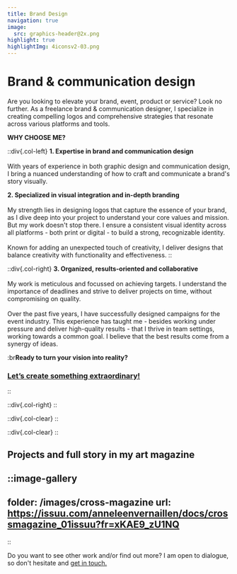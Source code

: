 ```yaml
---
title: Brand Design
navigation: true
image:
  src: graphics-header@2x.png
highlight: true
highlightImg: 4iconsv2-03.png
---
```


# Brand & communication design

Are you looking to elevate your brand, event, product or service? Look no further. As a freelance brand & communication designer, I specialize in creating compelling logos and comprehensive strategies that resonate across various platforms and tools.

**WHY CHOOSE ME?**

::div{.col-left}
**1. Expertise in brand and communication design**<br><br> With years of experience in both graphic design and communication design, I bring a nuanced understanding of how to craft and communicate a brand's story visually.

**2. Specialized in visual integration and in-depth branding**<br><br> My strength lies in designing logos that capture the essence of your brand, as I dive deep into your project to understand your core values and mission. But my work doesn't stop there. I ensure a consistent visual identity across all platforms - both print or digital - to build a strong, recognizable identity. <br><br>Known for adding an unexpected touch of creativity, I deliver designs that balance creativity with functionality and effectiveness.
::

::div{.col-right}
**3. Organized, results-oriented and collaborative**<br><br>My work is meticulous and focussed on achieving targets. I understand the importance of deadlines and strive to deliver projects on time, without compromising on quality. <br><br>Over the past five years, I have successfully designed campaigns for the event industry. This experience has taught me - besides working under pressure and deliver high-quality results - that I thrive in team settings, working towards a common goal. I believe that the best results come from a synergy of ideas.

:br**Ready to turn your vision into reality?**

### [Let’s create something extraordinary!](mailto\:hello@anneleenvernaillen.com)
::

::div{.col-right}
::

::div{.col-clear}
::

::div{.col-clear}
::

## Projects and full story in my art magazine

::image-gallery
---
folder: /images/cross-magazine
url: https://issuu.com/anneleenvernaillen/docs/crossmagazine_01issuu?fr=xKAE9_zU1NQ
---
::

Do you want to see other work and/or find out more? I am open to dialogue, so don't hesitate and [get in touch.](/contact)

